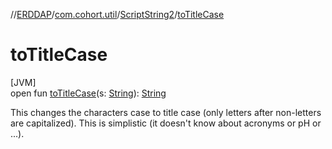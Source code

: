 //[ERDDAP](../../../index.md)/[com.cohort.util](../index.md)/[ScriptString2](index.md)/[toTitleCase](to-title-case.md)

# toTitleCase

[JVM]\
open fun [toTitleCase](to-title-case.md)(s: [String](https://docs.oracle.com/en/java/javase/17/docs/api/java.base/java/lang/String.html)): [String](https://docs.oracle.com/en/java/javase/17/docs/api/java.base/java/lang/String.html)

This changes the characters case to title case (only letters after non-letters are capitalized). This is simplistic (it doesn't know about acronyms or pH or ...).